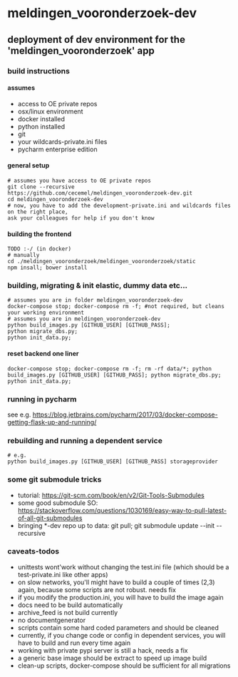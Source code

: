 # meldingen_vooronderzoek-dev

## deployment of dev environment for the 'meldingen_vooronderzoek' app

### build instructions

#### assumes
- access to OE private repos
- osx/linux environment
- docker installed
- python installed
- git
- your wildcards-private.ini files
- pycharm enterprise edition

#### general setup
```
# assumes you have access to OE private repos
git clone --recursive https://github.com/cecemel/meldingen_vooronderzoek-dev.git
cd meldingen_vooronderzoek-dev
# now, you have to add the development-private.ini and wildcards files on the right place,
ask your colleagues for help if you don't know
```

#### building the frontend
```
TODO :-/ (in docker)
# manually
cd ./meldingen_vooronderzoek/meldingen_vooronderzoek/static
npm insall; bower install
```

### building, migrating & init elastic, dummy data etc...
```
# assumes you are in folder meldingen_vooronderzoek-dev
docker-compose stop; docker-compose rm -f; #not required, but cleans your working environment
# assumes you are in meldingen_vooronderzoek-dev
python build_images.py [GITHUB_USER] [GITHUB_PASS];
python migrate_dbs.py;
python init_data.py;
```

#### reset backend one liner
```
docker-compose stop; docker-compose rm -f; rm -rf data/*; python build_images.py [GITHUB_USER] [GITHUB_PASS]; python migrate_dbs.py; python init_data.py;
```

### running in pycharm
see e.g.
https://blog.jetbrains.com/pycharm/2017/03/docker-compose-getting-flask-up-and-running/

### rebuilding and running a dependent service
```
# e.g.
python build_images.py [GITHUB_USER] [GITHUB_PASS] storageprovider
```

### some git submodule tricks
- tutorial: https://git-scm.com/book/en/v2/Git-Tools-Submodules
- some good submodule SO: https://stackoverflow.com/questions/1030169/easy-way-to-pull-latest-of-all-git-submodules
- bringing *-dev repo up to data: git pull; git submodule update --init --recursive

### caveats-todos
- unittests wont'work without changing the test.ini file (which should be a test-private.ini like other apps)
- on slow networks, you'll might have to build a couple of times (2,3) again, because some scripts are not robust. needs fix
- if you modify the production.ini, you will have to build the image again
- docs need to be build automatically
- archive_feed is not build currently
- no documentgenerator
- scripts contain some hard coded parameters and should be cleaned
- currently, if you change code or config in dependent services, you will have to build and run every time again
- working with private pypi server is still a hack, needs a fix
- a generic base image should be extract to speed up image build
- clean-up scripts, docker-compose should be sufficient for all migrations
